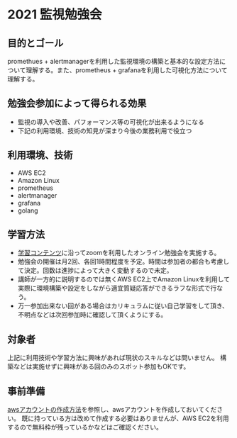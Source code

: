 # 2021 監視勉強会
## 目的とゴール
promethues + alertmanagerを利用した監視環境の構築と基本的な設定方法について理解する。また、prometheus + grafanaを利用した可視化方法について理解する。
## 勉強会参加によって得られる効果
* 監視の導入や改善、パフォーマンス等の可視化が出来るようになる
* 下記の利用環境、技術の知見が深まり今後の業務利用で役立つ
## 利用環境、技術
* AWS EC2
* Amazon Linux
* prometheus
* alertmanager
* grafana
* golang
## 学習方法
* [学習コンテンツ](contents/README.md)に沿ってzoomを利用したオンライン勉強会を実施する。
* 勉強会の開催は月2回、各回1時間程度を予定。時間は参加者の都合も考慮して決定。回数は進捗によって大きく変動するので未定。
* 講師が一方的に説明するのでは無くAWS EC2上でAmazon Linuxを利用して実際に環境構築や設定をしながら適宜質疑応答ができるラフな形式で行なう。
* 万一参加出来ない回がある場合はカリキュラムに従い自己学習をして頂き、不明点などは次回参加時に確認して頂くようにする。
## 対象者
上記に利用技術や学習方法に興味があれば現状のスキルなどは問いません。
構築などは実施せずに興味がある回のみのスポット参加もOKです。
## 事前準備
[awsアカウントの作成方法](https://github.com/kichiram/aws/blob/main/create%20account/README.md)を参照し、awsアカウントを作成しておいてください。
既に持っている方は改めて作成する必要はありませんが、AWS EC2を利用するので無料枠が残っているかなどはご確認ください。
